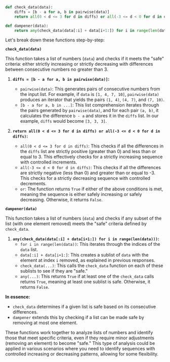 ```python
def check_data(data):
    diffs = [b - a for a, b in pairwise(data)]
    return all(0 < d <= 3 for d in diffs) or all(-3 <= d < 0 for d in diffs)

def dampener(data):
    return any(check_data(data[:i] + data[i+1:]) for i in range(len(data)))
```

Let's break down these functions step-by-step:

**`check_data(data)`**

This function takes a list of numbers (`data`) and checks if it meets the "safe" criteria: either strictly increasing or strictly decreasing with differences between consecutive numbers no greater than 3.

1. **`diffs = [b - a for a, b in pairwise(data)]`:**
   - `pairwise(data)`: This generates pairs of consecutive numbers from the input list. For example, if `data` is `[1, 4, 7, 10]`, `pairwise(data)` produces an iterator that yields the pairs `(1, 4)`, `(4, 7)`, and `(7, 10)`.
   - `[b - a for a, b in ...]`: This list comprehension iterates through the pairs generated by `pairwise(data)`, and for each pair `(a, b)`, it calculates the difference `b - a` and stores it in the `diffs` list. In our example, `diffs` would become `[3, 3, 3]`.

2. **`return all(0 < d <= 3 for d in diffs) or all(-3 <= d < 0 for d in diffs)`:**
   - `all(0 < d <= 3 for d in diffs)`: This checks if all the differences in the `diffs` list are strictly positive (greater than 0) and less than or equal to 3. This effectively checks for a strictly increasing sequence with controlled increments.
   - `all(-3 <= d < 0 for d in diffs)`: This checks if all the differences are strictly negative (less than 0) and greater than or equal to -3. This checks for a strictly decreasing sequence with controlled decrements.
   - `or`: The function returns `True` if either of the above conditions is met, meaning the sequence is either safely increasing or safely decreasing. Otherwise, it returns `False`.

**`dampener(data)`**

This function takes a list of numbers (`data`) and checks if any subset of the list (with one element removed) meets the "safe" criteria defined by `check_data`.

1. **`any(check_data(data[:i] + data[i+1:]) for i in range(len(data)))`:**
   - `for i in range(len(data))`: This iterates through the indices of the `data` list.
   - `data[:i] + data[i+1:]`: This creates a sublist of `data` with the element at index `i` removed, as explained in previous responses.
   - `check_data(...)`: This calls the `check_data` function on each of these sublists to see if they are "safe."
   - `any(...)`: This returns `True` if at least one of the `check_data` calls returns `True`, meaning at least one sublist is safe. Otherwise, it returns `False`.

**In essence:**

- `check_data` determines if a given list is safe based on its consecutive differences.
- `dampener` extends this by checking if a list can be made safe by removing at most one element.

These functions work together to analyze lists of numbers and identify those that meet specific criteria, even if they require minor adjustments (removing an element) to become "safe." This type of analysis could be applied in various scenarios where you need to identify sequences with controlled increasing or decreasing patterns, allowing for some flexibility.
